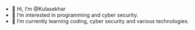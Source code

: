 - 👋 Hi, I’m @Kulasekhar
- 👀 I’m interested in programming and cyber security.
- 🌱 I’m currently learning coding, cyber security and various technologies. 

<!---
Kulasekhar357/Kulasekhar357 is a ✨ special ✨ repository because its `README.md` (this file) appears on your GitHub profile.
You can click the Preview link to take a look at your changes.
--->
